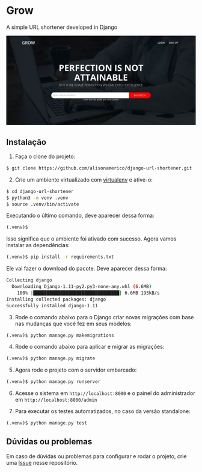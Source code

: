 # Grow
A simple URL shortener developed in Django

![Screenshot][1]

[1]:https://github.com/alisonamerico/django-url-shortener/blob/master/core/static/img/screenshot/screenshot.png


## Instalação

1. Faça o clone do projeto:

```bash
$ git clone https://github.com/alisonamerico/django-url-shortener.git
```

2. Crie um ambiente virtualizado com [virtualenv]() e ative-o:

```bash
$ cd django-url-shortener
$ python3 -m venv .venv
$ source .venv/bin/activate
```

Executando o último comando, deve aparecer dessa forma:

```bash
(.venv)$
```

Isso significa que o ambiente foi ativado com sucesso. Agora vamos instalar as dependências:

```bash
(.venv)$ pip install -r requirements.txt
```

Ele vai fazer o download do pacote. Deve aparecer dessa forma:

```bash
Collecting django
  Downloading Django-1.11-py2.py3-none-any.whl (6.6MB)
    100% |████████████████████████████████| 6.6MB 193kB/s
Installing collected packages: django
Successfully installed django-1.11
```


3. Rode o comando abaixo para o Django criar novas migrações com base nas mudanças que você fez em seus modelos:

```bash
(.venv)$ python manage.py makemigrations
```

4. Rode o comando abaixo para aplicar e migrar as migrações:

```bash
(.venv)$ python manage.py migrate
```

5. Agora rode o projeto com o servidor embarcado:

```bash
(.venv)$ python manage.py runserver
```

6. Acesse o sistema em `http://localhost:8000` e o painel do administrador em `http://localhost:8000/admin`

7. Para executar os testes automatizados, no caso da versão standalone:

```bash
(.venv)$ python manage.py test
```

## Dúvidas ou problemas

Em caso de dúvidas ou problemas para configurar e rodar o projeto, crie uma [Issue](https://github.com/alisonamerico/django-url-shortener/issues) nesse repositório.
